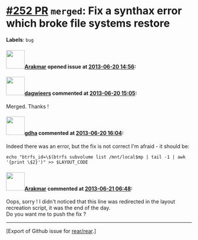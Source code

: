 [\#252 PR](https://github.com/rear/rear/pull/252) `merged`: Fix a synthax error which broke file systems restore
================================================================================================================

**Labels**: `bug`

#### <img src="https://avatars.githubusercontent.com/u/1221938?v=4" width="50">[Arakmar](https://github.com/Arakmar) opened issue at [2013-06-20 14:56](https://github.com/rear/rear/pull/252):

#### <img src="https://avatars.githubusercontent.com/u/388198?u=0732dee3fe5002278cfbf40359ec431bdcf5f06c&v=4" width="50">[dagwieers](https://github.com/dagwieers) commented at [2013-06-20 15:05](https://github.com/rear/rear/pull/252#issuecomment-19759276):

Merged. Thanks !

#### <img src="https://avatars.githubusercontent.com/u/888633?u=cdaeb31efcc0048d3619651aa18dd4b76e636b21&v=4" width="50">[gdha](https://github.com/gdha) commented at [2013-06-20 16:04](https://github.com/rear/rear/pull/252#issuecomment-19763220):

Indeed there was an error, but the fix is not correct I'm afraid - it
should be:

    echo "btrfs_id=\$(btrfs subvolume list /mnt/local$mp | tail -1 | awk '{print \$2}')" >> $LAYOUT_CODE

#### <img src="https://avatars.githubusercontent.com/u/1221938?v=4" width="50">[Arakmar](https://github.com/Arakmar) commented at [2013-06-21 06:48](https://github.com/rear/rear/pull/252#issuecomment-19800831):

Oops, sorry ! I didn't noticed that this line was redirected in the
layout recreation script, it was the end of the day.  
Do you want me to push the fix ?

------------------------------------------------------------------------

\[Export of Github issue for
[rear/rear](https://github.com/rear/rear).\]
